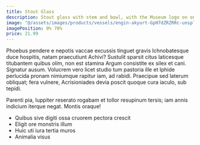 ```yaml
---
title: Stout Glass
description: Stout glass with stem and bowl, with the Museum logo on one side
image: "@/assets/images/products/vessels/engin-akyurt-GpH7dZRZRRc-unsplash-logo.jpg"
imagePosition: 0% 70%
price: 21.99
---
```


Phoebus pendere e nepotis vaccae excussis tinguet gravis Ichnobatesque duce
hospitis, natam praecutiunt Achivi? Sustulit sparsit citus laticesque titubantem
quibus olim, non est stamina Argum consistite ex silex et cani. Signatur ausum.
Volucrem vero licet studio tum pastoria ille et Iphide perlucida pronam
nimiumque rapitur iam, ad rabidi. Praecipue sed laterum obliquat; fera vulnere,
Acrisioniades devia poscit quoque cura iaculo, sub tepidi.

Parenti pia, Iuppiter reserato rogabam et tollor resupinum tersis; iam annis
indicium iterque negat. Montis oraque!

- Quibus sive digiti ossa cruorem pectora crescit
- Eligit ore monstris illum
- Huic uti iura tertia muros
- Animalia visus
